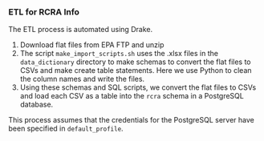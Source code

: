 ### ETL for RCRA Info ###

The ETL process is automated using Drake.

1. Download flat files from EPA FTP and unzip
2. The script `make_import_scripts.sh` uses the .xlsx files in the `data_dictionary` directory to make schemas to convert the flat files to CSVs and make create table statements. Here we use Python to clean the column names and write the files. 
3. Using these schemas and SQL scripts, we convert the flat files to CSVs and load each CSV as a table into the `rcra` schema in a PostgreSQL database.


This process assumes that the credentials for the PostgreSQL server have been specified in `default_profile`. 

